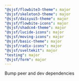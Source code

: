 ```yaml
---
"@sjsf/flowbite3-theme": major
"@sjsf/skeleton3-theme": major
"@sjsf/daisyui5-theme": major
"@sjsf/flowbite-icons": major
"@sjsf/shadcn4-theme": major
"@sjsf/lucide-icons": major
"@sjsf/moving-icons": major
"@sjsf/basic-theme": major
"@sjsf/radix-icons": major
"@sjsf/sveltekit": major
"testing": major
"@sjsf/form": major
---
```


Bump peer and dev dependencies
